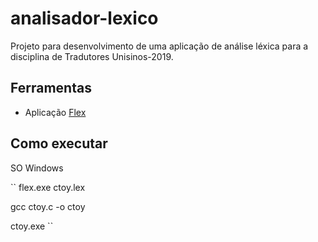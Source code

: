 # analisador-lexico

Projeto para desenvolvimento de uma aplicação de análise léxica para a disciplina de Tradutores Unisinos-2019.

## Ferramentas

- Aplicação [Flex](https://github.com/westes/flex)

## Como executar

SO Windows

``
flex.exe ctoy.lex 

gcc ctoy.c -o ctoy 

ctoy.exe 
``

